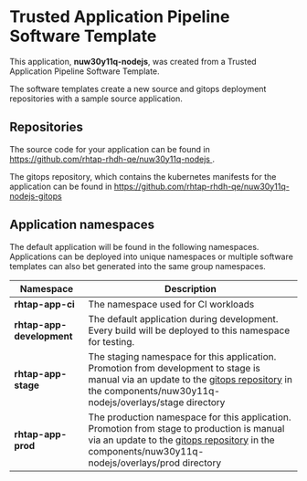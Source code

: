 # Trusted Application Pipeline Software Template

This application, **nuw30y11q-nodejs**, was created from a Trusted Application Pipeline Software Template.

The software templates create a new source and gitops deployment repositories with a sample source application. 

## Repositories

The source code for your application can be found in [https://github.com/rhtap-rhdh-qe/nuw30y11q-nodejs ](https://github.com/rhtap-rhdh-qe/nuw30y11q-nodejs ).
 
The gitops repository, which contains the kubernetes manifests for the application can be found in 
[https://github.com/rhtap-rhdh-qe/nuw30y11q-nodejs-gitops ](https://github.com/rhtap-rhdh-qe/nuw30y11q-nodejs-gitops ) 

## Application namespaces 

The default application will be found in the following namespaces. Applications can be deployed into unique namespaces or multiple software templates can also bet generated into the same group namespaces.  

|  Namespace   |  Description   |  
| -------- | -------- |
| **rhtap-app-ci** | The namespace used for CI workloads |
| **rhtap-app-development** | The default application during development. Every build will be deployed to this namespace for testing. |
| **rhtap-app-stage** | The staging namespace for this application. Promotion from development to stage is manual via an update to the [gitops repository](https://github.com/rhtap-rhdh-qe/nuw30y11q-nodejs-gitops ) in the components/nuw30y11q-nodejs/overlays/stage directory |
| **rhtap-app-prod** | The production namespace for this application. Promotion from stage to production is manual via an update to the [gitops repository](https://github.com/rhtap-rhdh-qe/nuw30y11q-nodejs-gitops ) in the components/nuw30y11q-nodejs/overlays/prod directory |